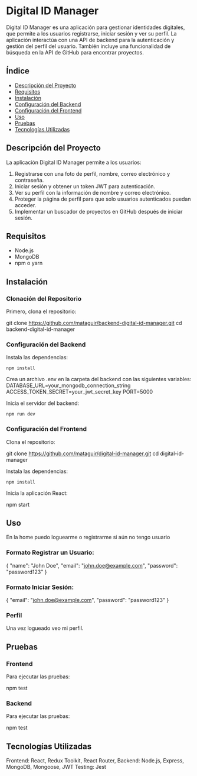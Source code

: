 # Digital ID Manager

Digital ID Manager es una aplicación para gestionar identidades digitales, que permite a los usuarios registrarse, iniciar sesión y ver su perfil. La aplicación interactúa con una API de backend para la autenticación y gestión del perfil del usuario. También incluye una funcionalidad de búsqueda en la API de GitHub para encontrar proyectos.

## Índice

- [Descripción del Proyecto](#descripción-del-proyecto)
- [Requisitos](#requisitos)
- [Instalación](#instalación)
- [Configuración del Backend](#configuración-del-backend)
- [Configuración del Frontend](#configuración-del-frontend)
- [Uso](#uso)
- [Pruebas](#pruebas)
- [Tecnologías Utilizadas](#tecnologías-utilizadas)

## Descripción del Proyecto

La aplicación Digital ID Manager permite a los usuarios:

1. Registrarse con una foto de perfil, nombre, correo electrónico y contraseña.
2. Iniciar sesión y obtener un token JWT para autenticación.
3. Ver su perfil con la información de nombre y correo electrónico.
4. Proteger la página de perfil para que solo usuarios autenticados puedan acceder.
5. Implementar un buscador de proyectos en GitHub después de iniciar sesión.

## Requisitos

- Node.js
- MongoDB
- npm o yarn

## Instalación

### Clonación del Repositorio

Primero, clona el repositorio:

git clone https://github.com/mataguir/backend-digital-id-manager.git
cd backend-digital-id-manager

### Configuración del Backend
Instala las dependencias:

    npm install

Crea un archivo .env en la carpeta del backend con las siguientes variables:
DATABASE_URL=your_mongodb_connection_string
ACCESS_TOKEN_SECRET=your_jwt_secret_key
PORT=5000

Inicia el servidor del backend:

    npm run dev

### Configuración del Frontend

Clona el repositorio:

git clone https://github.com/mataguir/digital-id-manager.git
cd digital-id-manager

Instala las dependencias:

    npm install

Inicia la aplicación React:

npm start


## Uso
En la home puedo loguearme o registrarme si aún no tengo usuario

### Formato Registrar un Usuario:

{
  "name": "John Doe",
  "email": "john.doe@example.com",
  "password": "password123"
}

### Formato Iniciar Sesión:

{
  "email": "john.doe@example.com",
  "password": "password123"
}

### Perfil

Una vez logueado veo mi perfil.


## Pruebas

### Frontend

Para ejecutar las pruebas:

npm test

### Backend

Para ejecutar las pruebas:

npm test

## Tecnologías Utilizadas
Frontend: React, Redux Toolkit, React Router, 
Backend: Node.js, Express, MongoDB, Mongoose, JWT
Testing: Jest
